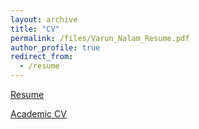 ```yaml
---
layout: archive
title: "CV"
permalink: /files/Varun_Nalam_Resume.pdf
author_profile: true
redirect_from:
  - /resume
---
```


[Resume](varunnalam.github.io/files/Varun_Nalam_Resume.pdf)

[Academic CV]('/files/Varun_Nalam_Resume.pdf')